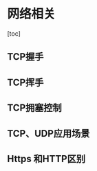 # 网络相关

[toc]

## TCP握手



## TCP挥手



## TCP拥塞控制



## TCP、UDP应用场景



## Https 和HTTP区别



### 




















